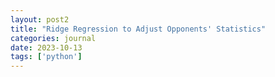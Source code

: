 ```yaml
---
layout: post2
title: "Ridge Regression to Adjust Opponents' Statistics"
categories: journal
date: 2023-10-13
tags: ['python']
---
```

